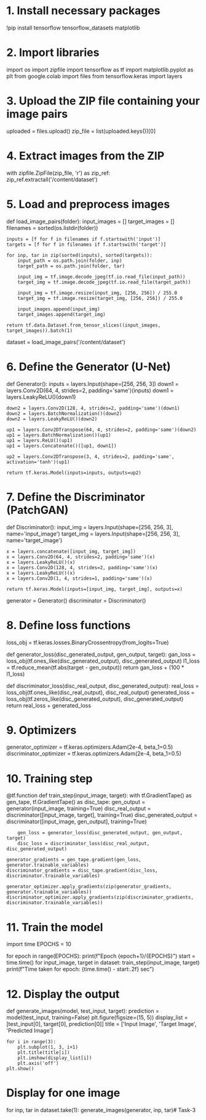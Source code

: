 # 1. Install necessary packages
!pip install tensorflow tensorflow_datasets matplotlib

# 2. Import libraries
import os
import zipfile
import tensorflow as tf
import matplotlib.pyplot as plt
from google.colab import files
from tensorflow.keras import layers

# 3. Upload the ZIP file containing your image pairs
uploaded = files.upload()
zip_file = list(uploaded.keys())[0]

# 4. Extract images from the ZIP
with zipfile.ZipFile(zip_file, 'r') as zip_ref:
    zip_ref.extractall('/content/dataset')

# 5. Load and preprocess images
def load_image_pairs(folder):
    input_images = []
    target_images = []
    filenames = sorted(os.listdir(folder))

    inputs = [f for f in filenames if f.startswith('input')]
    targets = [f for f in filenames if f.startswith('target')]

    for inp, tar in zip(sorted(inputs), sorted(targets)):
        input_path = os.path.join(folder, inp)
        target_path = os.path.join(folder, tar)

        input_img = tf.image.decode_jpeg(tf.io.read_file(input_path))
        target_img = tf.image.decode_jpeg(tf.io.read_file(target_path))

        input_img = tf.image.resize(input_img, [256, 256]) / 255.0
        target_img = tf.image.resize(target_img, [256, 256]) / 255.0

        input_images.append(input_img)
        target_images.append(target_img)

    return tf.data.Dataset.from_tensor_slices((input_images, target_images)).batch(1)

dataset = load_image_pairs('/content/dataset')

# 6. Define the Generator (U-Net)
def Generator():
    inputs = layers.Input(shape=[256, 256, 3])
    down1 = layers.Conv2D(64, 4, strides=2, padding='same')(inputs)
    down1 = layers.LeakyReLU()(down1)

    down2 = layers.Conv2D(128, 4, strides=2, padding='same')(down1)
    down2 = layers.BatchNormalization()(down2)
    down2 = layers.LeakyReLU()(down2)

    up1 = layers.Conv2DTranspose(64, 4, strides=2, padding='same')(down2)
    up1 = layers.BatchNormalization()(up1)
    up1 = layers.ReLU()(up1)
    up1 = layers.Concatenate()([up1, down1])

    up2 = layers.Conv2DTranspose(3, 4, strides=2, padding='same', activation='tanh')(up1)

    return tf.keras.Model(inputs=inputs, outputs=up2)

# 7. Define the Discriminator (PatchGAN)
def Discriminator():
    input_img = layers.Input(shape=[256, 256, 3], name='input_image')
    target_img = layers.Input(shape=[256, 256, 3], name='target_image')

    x = layers.concatenate([input_img, target_img])
    x = layers.Conv2D(64, 4, strides=2, padding='same')(x)
    x = layers.LeakyReLU()(x)
    x = layers.Conv2D(128, 4, strides=2, padding='same')(x)
    x = layers.LeakyReLU()(x)
    x = layers.Conv2D(1, 4, strides=1, padding='same')(x)

    return tf.keras.Model(inputs=[input_img, target_img], outputs=x)

generator = Generator()
discriminator = Discriminator()

# 8. Define loss functions
loss_obj = tf.keras.losses.BinaryCrossentropy(from_logits=True)

def generator_loss(disc_generated_output, gen_output, target):
    gan_loss = loss_obj(tf.ones_like(disc_generated_output), disc_generated_output)
    l1_loss = tf.reduce_mean(tf.abs(target - gen_output))
    return gan_loss + (100 * l1_loss)

def discriminator_loss(disc_real_output, disc_generated_output):
    real_loss = loss_obj(tf.ones_like(disc_real_output), disc_real_output)
    generated_loss = loss_obj(tf.zeros_like(disc_generated_output), disc_generated_output)
    return real_loss + generated_loss

# 9. Optimizers
generator_optimizer = tf.keras.optimizers.Adam(2e-4, beta_1=0.5)
discriminator_optimizer = tf.keras.optimizers.Adam(2e-4, beta_1=0.5)

# 10. Training step
@tf.function
def train_step(input_image, target):
    with tf.GradientTape() as gen_tape, tf.GradientTape() as disc_tape:
        gen_output = generator(input_image, training=True)
        disc_real_output = discriminator([input_image, target], training=True)
        disc_generated_output = discriminator([input_image, gen_output], training=True)

        gen_loss = generator_loss(disc_generated_output, gen_output, target)
        disc_loss = discriminator_loss(disc_real_output, disc_generated_output)

    generator_gradients = gen_tape.gradient(gen_loss, generator.trainable_variables)
    discriminator_gradients = disc_tape.gradient(disc_loss, discriminator.trainable_variables)

    generator_optimizer.apply_gradients(zip(generator_gradients, generator.trainable_variables))
    discriminator_optimizer.apply_gradients(zip(discriminator_gradients, discriminator.trainable_variables))

# 11. Train the model
import time
EPOCHS = 10

for epoch in range(EPOCHS):
    print(f"Epoch {epoch+1}/{EPOCHS}")
    start = time.time()
    for input_image, target in dataset:
        train_step(input_image, target)
    print(f"Time taken for epoch: {time.time() - start:.2f} sec")

# 12. Display the output
def generate_images(model, test_input, target):
    prediction = model(test_input, training=False)
    plt.figure(figsize=(15, 5))
    display_list = [test_input[0], target[0], prediction[0]]
    title = ['Input Image', 'Target Image', 'Predicted Image']

    for i in range(3):
        plt.subplot(1, 3, i+1)
        plt.title(title[i])
        plt.imshow(display_list[i])
        plt.axis('off')
    plt.show()

# Display for one image
for inp, tar in dataset.take(1):
    generate_images(generator, inp, tar)# Task-3
